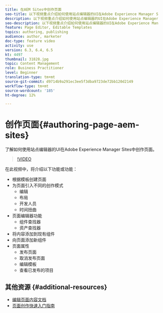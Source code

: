 ```yaml
---
title: 在AEM Sites中创作页面
seo-title: 以下视频重点介绍如何使用站点编辑器的UI在Adobe Experience Manager Sites中创作新页面
description: 以下视频重点介绍如何使用站点编辑器的UI在Adobe Experience Manager Sites中创作新页面
seo-description: 以下视频重点介绍如何使用站点编辑器的UI在Adobe Experience Manager Sites中创作新页面
feature: Page Editor, Editable Templates
topics: authoring, publishing
audience: author, marketer
doc-type: feature video
activity: use
version: 6.3, 6.4, 6.5
kt: 4497
thumbnail: 31828.jpg
topic: Content Management
role: Business Practitioner
level: Beginner
translation-type: tm+mt
source-git-commit: d9714b9a291ec3ee5f3dba9723de72bb120d2149
workflow-type: tm+mt
source-wordcount: '185'
ht-degree: 12%

---
```



# 创作页面{#authoring-page-aem-sites}

了解如何使用站点编辑器的UI在Adobe Experience Manager Sites中创作页面。

>[!VIDEO](https://video.tv.adobe.com/v/31828?quality=12&learn=on)

在此视频中，将介绍以下功能或功能：

* 根据模板创建页面
* 为页面引入不同的创作模式
   * 编辑
   * 布局
   * 开发人员
   * 时间扭曲
* 页面编辑器功能
   * 组件查找器
   * 资产查找器
* 将内容添加到现有组件
* 向页面添加新组件
* 页面属性
   * 发布页面
   * 取消发布页面
   * 编辑模板
   * 查看已发布的项目

## 其他资源 {#additional-resources}

* [编辑页面内容文档](https://docs.adobe.com/content/help/en/experience-manager-cloud-service/sites/authoring/fundamentals/editing-content.html)
* [页面创作快速入门指南](https://docs.adobe.com/content/help/en/experience-manager-cloud-service/sites/authoring/getting-started/quick-start.html)
